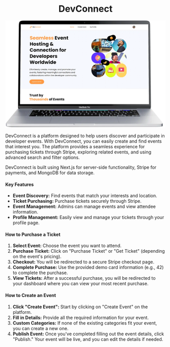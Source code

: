 <h1 align='center'>DevConnect</h1>

![](./design/devconnect.webp)

DevConnect is a platform designed to help users discover and participate in developer events. With DevConnect, you can easily create and find events that interest you. The platform provides a seamless experience for purchasing tickets through Stripe, exploring related events, and using advanced search and filter options.

DevConnect is built using Next.js for server-side functionality, Stripe for payments, and MongoDB for data storage.

#### Key Features

- **Event Discovery:** Find events that match your interests and location.
- **Ticket Purchasing:** Purchase tickets securely through Stripe.
- **Event Management:** Admins can manage events and view attendee information.
- **Profile Management:** Easily view and manage your tickets through your profile page.

#### How to Purchase a Ticket

1. **Select Event:** Choose the event you want to attend.
2. **Purchase Ticket:** Click on "Purchase Ticket" or "Get Ticket" (depending on the event's pricing).
3. **Checkout:** You will be redirected to a secure Stripe checkout page.
4. **Complete Purchase:** Use the provided demo card information (e.g., 42) to complete the purchase.
5. **View Tickets:** After a successful purchase, you will be redirected to your dashboard where you can view your most recent purchase.

#### How to Create an Event

1. **Click "Create Event":** Start by clicking on "Create Event" on the platform.
2. **Fill in Details:** Provide all the required information for your event.
3. **Custom Categories:** If none of the existing categories fit your event, you can create a new one.
4. **Publish Event:** Once you've completed filling out the event details, click "Publish." Your event will be live, and you can edit the details if needed.
